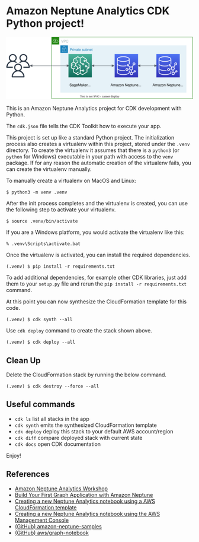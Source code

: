 
# Amazon Neptune Analytics CDK Python project!

![neptune-analytics-arch](./neptune-analytics-arch.svg)

This is an Amazon Neptune Analytics project for CDK development with Python.

The `cdk.json` file tells the CDK Toolkit how to execute your app.

This project is set up like a standard Python project.  The initialization
process also creates a virtualenv within this project, stored under the `.venv`
directory.  To create the virtualenv it assumes that there is a `python3`
(or `python` for Windows) executable in your path with access to the `venv`
package. If for any reason the automatic creation of the virtualenv fails,
you can create the virtualenv manually.

To manually create a virtualenv on MacOS and Linux:

```
$ python3 -m venv .venv
```

After the init process completes and the virtualenv is created, you can use the following
step to activate your virtualenv.

```
$ source .venv/bin/activate
```

If you are a Windows platform, you would activate the virtualenv like this:

```
% .venv\Scripts\activate.bat
```

Once the virtualenv is activated, you can install the required dependencies.

```
(.venv) $ pip install -r requirements.txt
```

To add additional dependencies, for example other CDK libraries, just add
them to your `setup.py` file and rerun the `pip install -r requirements.txt`
command.

At this point you can now synthesize the CloudFormation template for this code.

```
(.venv) $ cdk synth --all
```

Use `cdk deploy` command to create the stack shown above.

```
(.venv) $ cdk deploy --all
```

## Clean Up

Delete the CloudFormation stack by running the below command.

```
(.venv) $ cdk destroy --force --all
```

## Useful commands

 * `cdk ls`          list all stacks in the app
 * `cdk synth`       emits the synthesized CloudFormation template
 * `cdk deploy`      deploy this stack to your default AWS account/region
 * `cdk diff`        compare deployed stack with current state
 * `cdk docs`        open CDK documentation

Enjoy!

## References

 * [Amazon Neptune Analytics Workshop](https://catalog.us-east-1.prod.workshops.aws/workshops/28907bd0-e855-428a-aabd-ae2173eef31b/en-US)
 * [Build Your First Graph Application with Amazon Neptune](https://catalog.workshops.aws/neptune-deep-dive/en-US)
 * [Creating a new Neptune Analytics notebook using a AWS CloudFormation template](https://docs.aws.amazon.com/neptune-analytics/latest/userguide/create-notebook-cfn.html)
 * [Creating a new Neptune Analytics notebook using the AWS Management Console](https://docs.aws.amazon.com/neptune-analytics/latest/userguide/create-notebook-console.html)
 * [(GitHub) amazon-neptune-samples](https://github.com/aws-samples/amazon-neptune-samples/)
 * [(GitHub) aws/graph-notebook](https://github.com/aws/graph-notebook)

